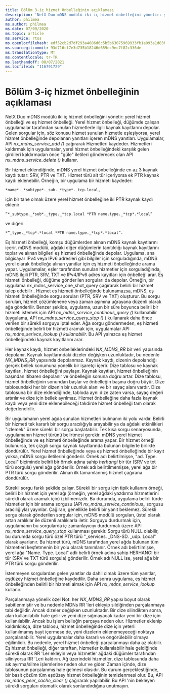 ```yaml
---
title: Bölüm 3-iç hizmet önbelleğinin açıklaması
description: 'NetX Duo mDNS modülü iki iç hizmet önbelleğini yönetir: yerel hizmet önbelleği ve eş hizmet önbelleği.'
author: philmea
ms.author: philmea
ms.date: 07/09/2020
ms.topic: article
ms.service: rtos
ms.openlocfilehash: edf52cb2d7df293a4606d6c5b5b63075969933fb1a093a1d83b91b2709c08f0c
ms.sourcegitcommit: 93d716cf7e3d735b18246d659ec9ec7f82c336de
ms.translationtype: MT
ms.contentlocale: tr-TR
ms.lasthandoff: 08/07/2021
ms.locfileid: "116791729"
---
```

# <a name="chapter-3---description-of-internal-service-cache"></a>Bölüm 3-iç hizmet önbelleğinin açıklaması

NetX Duo mDNS modülü iki iç hizmet önbelleğini yönetir: yerel hizmet önbelleği ve eş hizmet önbelleği. Yerel hizmet önbelleği, düğümde çalışan uygulamalar tarafından sunulan hizmetlerle ilgili kaynak kayıtlarını depolar. Gelen sorgular için, söz konusu hizmet sunulan hizmetle eşleşiyorsa, yerel hizmet önbelleğinde depolanan yanıtları içeren mDNS yanıtları. Uygulamalar, API *nx_mdns_service_add ()* çağırarak Hizmetleri kaydeder. Hizmetleri kaldırmak için uygulamalar, yerel hizmet önbelleğindeki karşılık gelen girdileri kaldırmadan önce "güle" iletileri gönderecek olan API *nx_mdns_service_delete ()* kullanır.

Bir hizmet eklendiğinde, mDNS yerel hizmet önbelleğinde en az 3 kaynak kaydı tutar: SRV, PTR ve TXT. Hizmet türü alt tür içeriyorsa ek PTR kaynak kaydı eklenebilir. Örneğin, bir uygulama bir hizmeti kaydeder:

```
*name*._*subtype*._sub._*type*._tcp.local,
```

için bir tane olmak üzere yerel hizmet önbelleğine iki PTR kaynak kaydı eklenir

```
“*_subtype._*sub*._type._*tcp.local *PTR name.type._*tcp*.*local”
```

ve diğeri

```
*“_type._*tcp*.*local *PTR name.type._*tcp*.*local”.
```

Eş hizmeti önbelleği, komşu düğümlerden alınan mDNS kaynak kayıtlarını içerir. mDNS modülü, ağdaki diğer düğümlerin tanıtıldığı kaynak kayıtlarını toplar ve alınan bilgileri eş hizmeti önbelleğinde depolar. Uygulama, ana bilgisayar IPv4 veya IPv6 adresleri gibi bilgiler için sorguladığında, mDNS yerel olarak önbelleğe alınan yanıtlar için eş hizmeti önbelleğinde arama yapar. Uygulamalar, eşler tarafından sunulan hizmetler için sorguladığında, mDNS ilgili PTR, SRV, TXT ve IPv4/IPv6 adres kayıtları için önbelleği arar. Eş hizmeti önbelleği, düğüme gönderilen sorguları da depolar. Örneğin, bir uygulama nx_mdns_service_one_shot_query çağırarak belirli bir hizmet talep edebilir *.* Hizmet eş hizmeti önbelleğinde bulunamazsa, mDNS, eş hizmeti önbelleğinde sorgu soruları (PTR, SRV ve TXT) oluşturur. Bu sorgu soruları, hizmet çözümlenene veya zaman aşımına uğrayana düzenli olarak ağa gönderilir. Benzer şekilde, uygulama, uzun bir süre boyunca belirli bir hizmeti istemek için API *nx_mdns_service_continous_query ()* kullanabilir (uygulama, API *nx_mdns_service_query_stop ()* ) kullanarak daha önce verilen bir sürekli sorguyu iptal eder. Ağa sorgu göndermeden, eş hizmeti önbelleğinde belirli bir hizmeti aramak için, uygulamalar API *nx_mdns_serivce_lookup () kullanabilir.* Bu API yalnızca eş hizmet önbelleğindeki kaynak kayıtlarını arar.

Her kaynak kaydı, hizmet önbelleklerindeki *NX_MDNS_RR* bir veri yapısında depolanır. Kaynak kayıtlarındaki dizeler değişken uzunluktadır, bu nedenle *NX_MDNS_RR* yapısında depolanmaz. Kaynak kaydı, dizenin depolandığı gerçek bellek konumuna yönelik bir işaretçi içerir. Dize tablosu ve kaynak kayıtları, hizmet önbelleğini paylaşır. Kaynak kayıtları, hizmet önbelleğinin başından itibaren depolanır ve önbelleğin sonuna doğru artar. Dize tablosu, hizmet önbelleğinin sonundan başlar ve önbelleğin başına doğru büyür. Dize tablosundaki her bir dizenin bir uzunluk alanı ve bir sayaç alanı vardır. Dize tablosuna bir dize eklendiğinde, tabloda aynı dize zaten varsa, sayaç değeri artırılır ve dize için bellek ayrılmaz. Hizmet önbelleğine daha fazla kaynak kaydı veya yeni dize eklenebileceği takdirde hizmet önbelleği tam olarak değerlendirilir.

Bir uygulamanın yerel ağda sunulan hizmetleri bulmanın iki yolu vardır. Belirli bir hizmeti tek kararlı bir sorgu aracılığıyla arayabilir ya da ağdaki etkinlikleri "izlemek" üzere sürekli bir sorgu başlatabilir. Tek kısa sorgu senaryosunda, uygulamanın hizmet türünü belirtmesi gerekir. mDNS yerel hizmet önbelleğinde ve eş hizmeti önbelleğinde arama yapar. Bir hizmet örneği bulunursa, tek çizgili sorgu kaynak kayıtlarında bulunan bilgilerle birlikte döndürülür. Yerel hizmet önbelleğinde veya eş hizmeti önbelleğinde bir kayıt yoksa, mDNS sorgu iletilerini gönderir. Örnek adı belirtilmişse, "ad. Type. Local" biçiminde belirli bir örnek adına sahip *herhangi* bir tür (SRV ve txt türü sorgula) yerel ağa gönderilir. Örnek adı belirtilmemişse, yerel ağa bir PTR türü sorgu gönderilir. Alınan ilk tamamlanmış hizmet çağırana döndürülür.

Sürekli sorgu farklı şekilde çalışır. Sürekli bir sorgu için tipik kullanım örneği, belirli bir hizmet için yerel ağı (örneğin, yerel ağdaki yazdırma hizmetlerini sürekli olarak aramak için) izbilmenizdir. Bu durumda, uygulama belirli türde hizmetler için bir arama sorgusu (API *nx_mdns_service_continious_* sorgusu aracılığıyla) yayınlar. Çağıran, genellikle belirli bir yanıt beklemez. Sürekli sorgu olarak gönderilen sorgular için, mDNS modülü sorguları, üstel olarak artan aralıklar ile düzenli aralıklarla iletir. Sorguyu durdurmak için, uygulamanın bu sorgularda iç zamanlayıcıyı durdurmak üzere API *nx_mdns_service_query_stop* kullanması gerekir. Sorgu türü NULL olabilir, bu durumda sorgu türü özel PTR türü "_services. _DNS-SD. _udp. Local" olarak ayarlanır. Bu hizmet türü, mDNS tarafından yerel ağda bulunan tüm hizmetleri keşfetmenin bir yolu olarak tanımlanır. Örnek adı belirtilmişse, yerel ağa "Name. Type. Local" adlı belirli örnek adına sahip HERHANGI bir tür (SRV ve TXT türü sorgula) gönderilir. Örnek adı NULL ise, yerel ağa bir PTR türü sorgu gönderilir.

İstenmeyen sorgulardan gelen yanıtlar da dahil olmak üzere tüm yanıtlar, eşdüzey hizmet önbelleğine kaydedilir. Daha sonra uygulama, eş hizmet önbelleğinden belirli bir hizmeti almak için API *nx_mdns_service_lookup* kullanır.

Parçalanmaya yönelik özel Not: her *NX_MDNS_RR* yapısı boyut olarak sabitlenmiştir ve bu nedenle MDNs RR 'leri ekleyip sildiğinden parçalanmaya tabi değildir. Ancak dizeler değişken uzunluktadır. Bir dize silindikten sonra, alan kullanılabilir hale gelir ve yeni dize sığmayacak kadar yeni bir dize için kullanılabilir. Ancak bu işlem belleğin parçaya neden olur. Hizmetler eklenip kaldırıldıkça, dize tablosu, hizmet önbelleğinde dize için yeterli kullanılmamış bayt içermese de, yeni dizelerin eklenemeyeceği noktaya parçalanabilir. Yerel uygulamalar daha kararlı ve öngörülebilir olmaya eğilimlidir. Bu nedenle, yerel hizmet önbelleği parçalanmayı daha az olabilir. Eş hizmet önbelleği, diğer taraftan, hizmetler kullanılabilir hale geldiğinde sürekli olarak RR 'Ler ekleyin veya hizmetler ağdaki düğümler tarafından siliniyorsa RR 'Leri kaldırın. Ağ üzerindeki hizmetler, dize tablosunda daha sık ayırma/silme işlemlerine neden olur ve gider. Zaman içinde, dize tablosunun parçalanmış hale gelmesi olasıdır. Bu durum gerçekleştiğinde, bir basit çözüm tüm eşdüzey hizmet önbelleğinin temizlenmesi olur. Bu, API *nx_mdns_peer_cache_clear ()* çağırarak yapılabilir. Bu API 'nin bekleyen sürekli sorguları otomatik olarak sonlandırdığına unutmayın.
